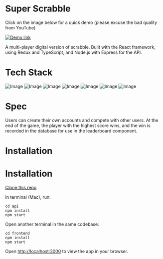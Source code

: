 # Super Scrabble

Click on the image below for a quick demo (please excuse the bad quality from YouTube)

[![Demo link](https://img.youtube.com/vi/M4xBb8z2w_w/0.jpg)](https://www.youtube.com/watch?v=M4xBb8z2w_w)

A multi-player digital version of scrabble. Built with the React framework, using Redux and TypeScript, and Node.js with Express for the API.

# Tech Stack

![Image](https://img.shields.io/badge/React-20232A?style=for-the-badge&logo=react&logoColor=61DAFB)
![Image](https://img.shields.io/badge/Redux-593D88?style=for-the-badge&logo=redux&logoColor=white)
![Image](https://shields.io/badge/TypeScript-3178C6?logo=TypeScript&logoColor=FFF&style=for-the-badge)
![Image](https://img.shields.io/badge/node.js-6DA55F?style=for-the-badge&logo=node.js&logoColor=white)
![Image](https://img.shields.io/badge/Express.js-000000?style=for-the-badge&logo=express&logoColor=white)
![Image](https://img.shields.io/badge/MongoDB-4EA94B?style=for-the-badge&logo=mongodb&logoColor=white)
![Image](https://img.shields.io/badge/Sass-CC6699?style=for-the-badge&logo=sass&logoColor=white)

# Spec

Users can create their own accounts and compete with other users. At the end of the game, the player with the highest score wins, and the win is recorded in the database for use in the leaderboard component.

# Installation

# Installation

[Clone this repo](https://github.com/tbuller/super-scrabble.git)

In terminal (Mac), run:

```
cd api
npm install
npm start
```
Open another terminal in the same codebase:
```
cd frontend
npm install
npm start
```

Open [http://localhost:3000](http://localhost:3000) to view the app in your browser.
